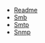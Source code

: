 * [Readme](002_footprinting/README.md)
* [Smb](002_footprinting/smb.md)
* [Smtp](002_footprinting/smtp.md)
* [Snmp](002_footprinting/snmp.md)